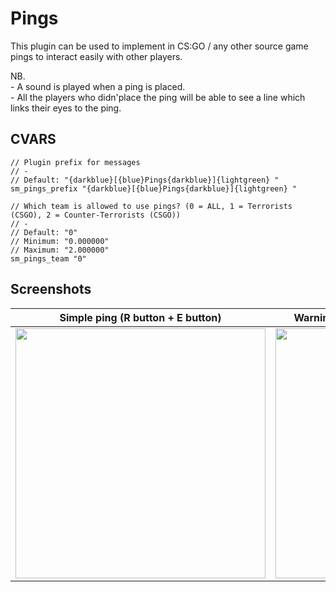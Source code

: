 # Pings
This plugin can be used to implement in CS:GO / any other source game pings to interact easily with other players.

NB.<br/>
\- A sound is played when a ping is placed.<br/>
\- All the players who didn'place the ping will be able to see a line which links their eyes to the ping.<br/>
## CVARS
```
// Plugin prefix for messages
// -
// Default: "{darkblue}[{blue}Pings{darkblue}]{lightgreen} "
sm_pings_prefix "{darkblue}[{blue}Pings{darkblue}]{lightgreen} "

// Which team is allowed to use pings? (0 = ALL, 1 = Terrorists (CSGO), 2 = Counter-Terrorists (CSGO))
// -
// Default: "0"
// Minimum: "0.000000"
// Maximum: "2.000000"
sm_pings_team "0"
```

## Screenshots
| Simple ping (R button + E button)  | Warning ping (Mouse right click + E button) |
| ------------- | ------------- |
| <img src="https://image.prntscr.com/image/KbY2BxupTZC5AeVRQvrSOw.png" width="400"> | <img src="https://image.prntscr.com/image/dVo5yl2oR-6VYvwRdzMpCQ.png" width="400"> |